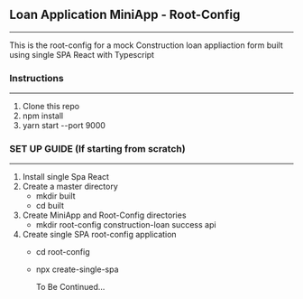 ## Loan Application MiniApp - Root-Config
________________________________________________________________________________________________________________________________________

This is the root-config for a mock Construction loan appliaction form built using single SPA React with Typescript


### Instructions
________________________________________________________________________________________________________________________________________

1. Clone this repo
1. npm install
1. yarn start --port 9000



### SET UP GUIDE (If starting from scratch)
________________________________________________________________________________________________________________________________________

1. Install single Spa React
1. Create a master directory
      - mkdir built
      - cd built
1. Create MiniApp and Root-Config directories
      - mkdir root-config construction-loan success api
1. Create single SPA root-config application
      - cd root-config
      - npx create-single-spa
         
         To Be Continued...
          
              
      
